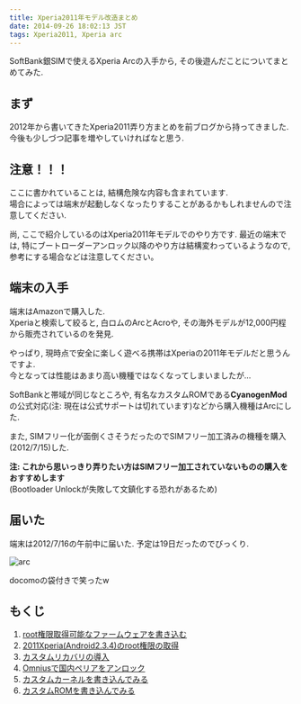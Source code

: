 ```yaml
---
title: Xperia2011年モデル改造まとめ
date: 2014-09-26 18:02:13 JST
tags: Xperia2011, Xperia arc
---
```


SoftBank銀SIMで使えるXperia Arcの入手から, その後遊んだことについてまとめてみた.

## まず
2012年から書いてきたXperia2011弄り方まとめを前ブログから持ってきました.  
今後も少しづつ記事を増やしていければなと思う.

## 注意！！！

ここに書かれていることは, 結構危険な内容も含まれています.  
場合によっては端末が起動しなくなったりすることがあるかもしれませんので注意してください.

尚, ここで紹介しているのはXperia2011年モデルでのやり方です.
最近の端末では, 特にブートローダーアンロック以降のやり方は結構変わっているようなので, 参考にする場合などは注意してください。

## 端末の入手

端末はAmazonで購入した.  
Xperiaと検索して絞ると, 白ロムのArcとAcroや, その海外モデルが12,000円程から販売されているのを発見.

やっぱり, 現時点で安全に楽しく遊べる携帯はXperiaの2011年モデルだと思うんですよ.  
今となっては性能はあまり高い機種ではなくなってしまいましたが...

SoftBankと帯域が同じなところや, 有名なカスタムROMである**CyanogenMod**の公式対応(注: 現在は公式サポートは切れています)などから購入機種はArcにした.

また, SIMフリー化が面倒くさそうだったのでSIMフリー加工済みの機種を購入(2012/7/15)した.

**注: これから思いっきり弄りたい方はSIMフリー加工されていないものの購入をおすすめします**  
(Bootloader Unlockが失敗して文鎮化する恐れがあるため)

## 届いた
端末は2012/7/16の午前中に届いた. 予定は19日だったのでびっくり.

![arc](https://lh4.googleusercontent.com/-hXcmfDGTZfo/UAP7NLTIMnI/AAAAAAAACRQ/EnIXI7zIwJ0/s640/DSC061362.jpg)

docomoの袋付きで笑ったw

## もくじ

1. [root権限取得可能なファームウェアを書き込む](/blog/2013-01-08/Xperia2011_Flash_Rootable_ROM/)
2. [2011Xperia(Android2.3.4)のroot権限の取得](/blog/2013-01-08/Xperia2011_Rooting/)
3. [カスタムリカバリの導入](/blog/2013-01-08/Xperia2011_Flash_Custom_Recovery/)
4. [Omniusで国内ペリアをアンロック](/blog/2013-03-09/Xperia2011_Bootloader_Unlock_with_Omnius/)
5. [カスタムカーネルを書き込んでみる](/blog/2013-03-09/Xperia2011_Flash_Custom_Kernel/)
6. [カスタムROMを書き込んでみる](/blog/2013-06-29/Xperia2011_Flash_Custom_ROM/)
